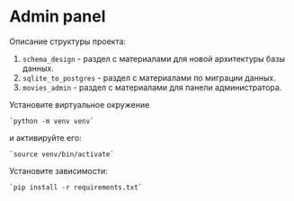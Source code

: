 # Admin panel

Описание структуры проекта:
1. `schema_design` - раздел c материалами для новой архитектуры базы данных.
2. `sqlite_to_postgres` - раздел с материалами по миграции данных.
3. `movies_admin` - раздел с материалами для панели администратора.


Установите виртуальное окружение

    `python -m venv venv`

и активируйте его:
    
    `source venv/bin/activate`

Установите зависимости:

    `pip install -r requirements.txt`
